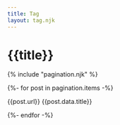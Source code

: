 ```yaml
---
title: Tag
layout: tag.njk
---
```


# {{title}}

{% include "pagination.njk" %}

{%- for post in pagination.items -%}
  <p>{{post.url}} {{post.data.title}}</p>
{%- endfor -%}
